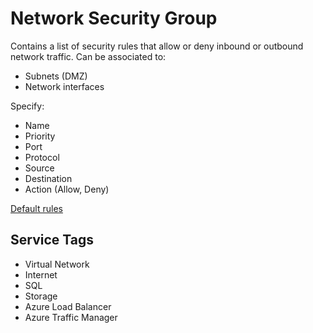 # Network Security Group
Contains a list of security rules that allow or deny inbound or outbound network traffic. Can be 
associated to:
- Subnets (DMZ)
- Network interfaces

Specify:
- Name
- Priority
- Port
- Protocol
- Source
- Destination
- Action (Allow, Deny)

[Default rules](https://learn.microsoft.com/en-us/training/modules/configure-network-security-groups/3-determine-network-security-groups-rules)

## Service Tags
- Virtual Network
- Internet
- SQL
- Storage
- Azure Load Balancer
- Azure Traffic Manager